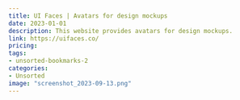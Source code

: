 ```yaml
---
title: UI Faces | Avatars for design mockups
date: 2023-01-01
description: This website provides avatars for design mockups.
link: https://uifaces.co/
pricing: 
tags: 
- unsorted-bookmarks-2 
categories: 
- Unsorted 
image: "screenshot_2023-09-13.png"
---
```


